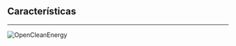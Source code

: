 ## Características
------
![OpenCleanEnergy](resources/opencleanenergy2.png)<!-- .element: style="border:0px; box-shadow: 0 0 0 rgba(0, 0, 0, 0); vertical-align: middle;" -->
